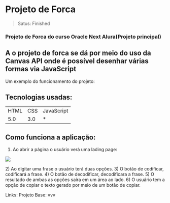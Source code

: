 <h1>Projeto de Forca</h1>

>Satus: Finished


### Projeto de Forca do curso Oracle Next Alura(Projeto principal)

## A o projeto de forca se dá por meio do uso da Canvas API onde é possível desenhar várias formas via JavaScript 

Um exemplo do funcionamento do projeto:

## Tecnologias usadas:
<table>
    <tr>
     <td>HTML</td>
     <td>CSS</td>
     <td>JavaScript</td>
    </tr> 
    <tr>
        <td>5.0</td>
        <td>3.0</td>
        <td>*</td>
    </tr>  
</table>

## Como funciona a aplicação:
1) Ao abrir a página o usuário verá uma lading page:
<p>
    <img with="470" src="https://raw.githubusercontent.com/SidneyDaniel/Forca/main/Imagens/P%C3%A1ginaInicial.jpg">
</p>
2) Ao digitar uma frase o usuário terá duas opções.
3) O botão de codificar, codificará a frase.
4) O botão de decodificar, decodificara a frase.
5) O resultado de ambas as opções saíra em um área ao lado.
6) O usuário tem a opção de copiar o texto gerado por meio de um botão de copiar. 

Links:
Projeto Base:
vvv
